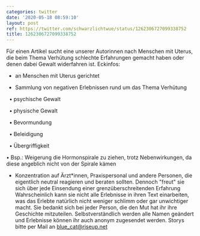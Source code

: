```yaml
---
categories: twitter
date: '2020-05-18 08:59:10'
layout: post
ref: https://twitter.com/schwarzlichtwue/status/1262306727099338752
title: 1262306727099338752
---
```

Für einen Artikel sucht eine unserer Autorinnen nach Menschen mit Uterus, die beim Thema Verhütung schlechte Erfahrungen gemacht haben oder denen dabei Gewalt widerfahren ist.
Eckinfos:

- an Menschen mit Uterus gerichtet

- Sammlung von negativen Erlebnissen rund um das Thema Verhütung

  • psychische Gewalt

  • physische Gewalt

  • Bevormundung

  • Beleidigung 

  • Übergriffigkeit 
 

  • Bsp.: Weigerung die Hormonspirale zu ziehen, trotz Nebenwirkungen, da diese angeblich nicht von der Spirale kämen

- Konzentration auf Ärzt\*innen, Praxispersonal und andere Personen, die eigentlich neutral reagieren und beraten sollten.
Dennoch "freut" sie sich über jede Einsendung einer grenzüberschreitenden Erfahrung
Wahrscheinlich kann sie nicht alle Erlebnisse in ihren Text einarbeiten, was das Erlebte natürlich nicht weniger schlimm oder gar unwichtiger macht. Sie bedankt sich bei jeder Person, die den Mut hat ihr ihre Geschichte mitzuteilen.
Selbstverständlich werden alle Namen geändert und Erlebnisse können ihr auch anonym zugesendet werden.
Storys bitte per Mail an blue_cat@riseup.net